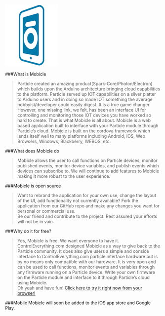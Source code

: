 [![Mobicle](icon.png)](http://mobicle.io)

###What is Mobicle
>Particle created an amazing product(Spark-Core/Photon/Electron) which builds upon the Arduino architecture bringing cloud capabilities to the platform.  Particle served up IOT capabilities on a silver platter to Arduino users and in doing so made IOT something the average hobbyist/developer could easily digest.  It is a true game changer.  However, one missing link, we felt, has been an interface UI for controlling and monitoring those IOT devices you have worked so hard to create.  That is what Mobicle is all about.
Mobicle is a web based application built to interface with your Particle module through Particle’s cloud.  Mobicle is built on the cordova framework which lends itself well to many platforms including Android, iOS, Web Browsers, Windows, Blackberry, WEBOS, etc.

###What does Mobicle do

>Mobicle allows the user to call functions on Particle devices, monitor published events, monitor device variables, and publish events which devices can subscribe to.  We will continue to add features to Mobicle making it more robust to the user experience.

###Mobicle is open source
>Want to rebrand the application for your own use, change the layout of the UI, add functionality not currently available?  Fork the application from our GitHub repo and make any changes you want for personal or commercial use.  
Be our friend and contribute to the project. Rest assured your efforts will not be in vain.

###Why do it for free?
>Yes, Mobicle is free. We want everyone to have it. ControlEverything.com designed Mobicle as a way to give back to the Particle community. It does also give users a simple and consice interface to ControlEverything.com particle interface hardware but is by no means only compatible with our hardware.  It is very open and can be used to call functions, monitor events and variables through any firmware running on a Particle device.  Write your own firmware on the Particle module and interface to it through Particle’s cloud using Mobicle.  
Oh yeah and have fun!
[Click here to try it right now from your browser!](http://mobicle.io)

###Mobile
Mobicle will soon be added to the iOS app store and Google Play.

